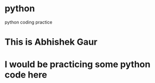 # python
python coding practice
# This is Abhishek Gaur
# I would be practicing some python code here
